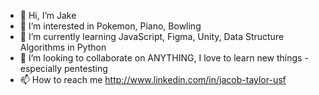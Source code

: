 - 👋 Hi, I’m Jake
- 👀 I’m interested in Pokemon, Piano, Bowling
- 🌱 I’m currently learning JavaScript, Figma, Unity, Data Structure Algorithms in Python
- 💞️ I’m looking to collaborate on ANYTHING, I love to learn new things - especially pentesting
- 📫 How to reach me http://www.linkedin.com/in/jacob-taylor-usf

<!---
jet1337/jet1337 is a ✨ special ✨ repository because its `README.md` (this file) appears on your GitHub profile.
You can click the Preview link to take a look at your changes.
--->
